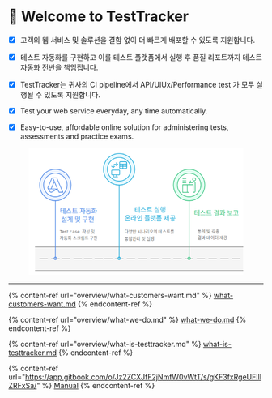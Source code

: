 # 👋 Welcome to TestTracker



* [x] 고객의 웹 서비스 및 솔루션을 결함 없이 더 빠르게 배포할 수 있도록 지원합니다.
* [x] 테스트 자동화를 구현하고 이를 테스트 플랫폼에서 실행 후 품질 리포트까지 테스트 자동화 전반을 책임집니다.
* [x] TestTracker는 귀사의 CI pipeline에서 API/UIUx/Performance test 가 모두 실행될 수 있도록 지원합니다.
* [x] Test your web service everyday, any time automatically.
* [x] Easy-to-use, affordable online solution for administering tests, assessments and practice exams.



<figure><img src=".gitbook/assets/image.png" alt=""><figcaption></figcaption></figure>



***



{% content-ref url="overview/what-customers-want.md" %}
[what-customers-want.md](overview/what-customers-want.md)
{% endcontent-ref %}

{% content-ref url="overview/what-we-do.md" %}
[what-we-do.md](overview/what-we-do.md)
{% endcontent-ref %}

{% content-ref url="overview/what-is-testtracker.md" %}
[what-is-testtracker.md](overview/what-is-testtracker.md)
{% endcontent-ref %}

{% content-ref url="https://app.gitbook.com/o/Jz2ZCXJfF2jNmfW0vWtT/s/gKF3fxRgeUFIllZRFxSa/" %}
[Manual](https://app.gitbook.com/o/Jz2ZCXJfF2jNmfW0vWtT/s/gKF3fxRgeUFIllZRFxSa/)
{% endcontent-ref %}

